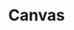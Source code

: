 # Canvas

<canvas width="800" height="800"></canvas>
<script>
  const canvas = this.parentElement.querySelector('canvas')
  const ctx = canvas.getContext('2d')

  const points = []
  for (var i = 0; i < 15000; i++) {
    points.push([Math.random() * 800, Math.random() * 800])
  }

  var lastTime = performance.now()
  const draw = () => {
    
    
    
    if (!lively.isInBody(canvas)) return 
    
    var time = performance.now()
    var deltaT = (time - lastTime) / 1000
    lastTime = time
    
    canvas.width = 800

    for (const point of points) {
      point[0] += deltaT * (2 * Math.random() - 1) * 10 
      point[1] += deltaT * (2 * Math.random() - 1) * 10
    }
    for (const point of points)
      ctx.fillRect(point[0], point[1], 2, 2)
    requestAnimationFrame(draw)
  }
  requestAnimationFrame(draw)
</script>
